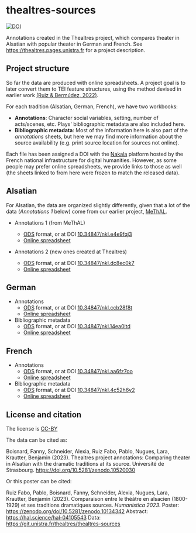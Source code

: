 # thealtres-sources

[![DOI](https://zenodo.org/badge/DOI/10.5281/zenodo.10520030.svg)](https://doi.org/10.5281/zenodo.10520030)

Annotations created in the Thealtres project, which compares theater in Alsatian with popular theater in German and French. See https://thealtres.pages.unistra.fr for a project description.

## Project structure

So far the data are produced with online spreadsheets. A project goal is to later convert them to TEI feature structures, using the method devised in earlier work [(Ruiz & Bermúdez, 2022)](https://zenodo.org/doi/10.5281/zenodo.7110069).

For each tradition (Alsatian, German, French), we have two workbooks:

- **Annotations**: Character social variables, setting, number of acts/scenes, etc. Plays' bibliographic metadata are also included here.
- **Bibliographic metadata**: Most of the information here is also part of the *annotations* sheets, but here we may find more information about the source availability (e.g. print source location for sources not online). 

Each file has been assigned a DOI with the [Nakala](https://www.nakala.fr) platform hosted by the French national infrastructure for digital humanities. However, as some people may prefer online spreadsheets, we provide links to those as well (the sheets linked to from here were frozen to match the released data).

## Alsatian

For Alsatian, the data are organized slightly differently, given that a lot of the data (*Annotations 1* below) come from our earlier project, [MeThAL](https://methal.pages.unistra.fr).

- Annotations 1 (from MeThAL)
    - [ODS](./als/annots_als_methal.ods) format, or at DOI [10.34847/nkl.e4e9fqj3](https://dx.doi.org/10.34847/nkl.e4e9fqj3)
    - [Online spreadsheet](https://docs.google.com/spreadsheets/d/1TtAKvbEJa309-3Y_Xu36ap1gwkS1iiH2KrQCie_GfqA/edit?usp=sharing)

- Annotations 2 (new ones created at Thealtres)
    - [ODS](./als/annots_als_thealtres.ods) format, or at DOI [10.34847/nkl.dc8ec0k7](https://dx.doi.org/10.34847/nkl.dc8ec0k7)
    - [Online spreadsheet](https://docs.google.com/spreadsheets/d/1zGfWIvuS6UTjDgFkFZr4EkAd9UCRlfuWgBcXAA3ejY8/edit#gid=1443847021)

## German

- Annotations
    - [ODS](./ger/annots_ger_thealtres.ods) format, or at DOI [10.34847/nkl.ccb28f8t](https://dx.doi.org/10.34847/nkl.ccb28f8t)
    - [Online spreadsheet](https://docs.google.com/spreadsheets/d/1FDU3dZGDDpKs_MlP6Hcf8Tt7jUz5vExLgqJgSuX_a6E/edit?usp=sharing)
- Bibliographic metadata
    - [ODS](./ger/bibliomd_ger_thealtres.ods) format, or at DOI [10.34847/nkl.14ea0ltd](https://dx.doi.org/10.34847/nkl.14ea0ltd)
    - [Online spreadsheet](https://docs.google.com/spreadsheets/d/1Libv04CcTwCzGTznSlpLmzesf1s18h9HUC5Gbf0DkQw/edit?usp=sharing)

## French

- Annotations
    - [ODS](./fre/annots_fre_thealtres.ods) format, or at DOI [10.34847/nkl.aa6fz7oo](https://dx.doi.org/10.34847/nkl.aa6fz7oo)
    - [Online spreadsheet](https://docs.google.com/spreadsheets/d/1KmJWO_LfYYqcW_ucMC-QjdQ2UxnOhrN6SXP-3YoR8R0/edit?usp=sharing)
- Bibliographic metadata
    - [ODS](./fre/bibliomd_fre_thealtres.ods) format, or at DOI [10.34847/nkl.4c52h6y2](https://dx.doi.org/10.34847/nkl.4c52h6y2)
    - [Online spreadsheet](https://docs.google.com/spreadsheets/d/1WpPnGrhFsvqX53cRjWaYYiKDKj5EpwKH2q-P0VzBMZg/edit?usp=sharing)

## License and citation

The license is [CC-BY](LICENSE)


The data can be cited as:

Boisnard, Fanny, Schneider, Alexia, Ruiz Fabo, Pablo, Nugues, Lara, Krautter, Benjamin (2023). Thealtres project annotations: Comparing theater in Alsatian with the dramatic traditions at its source. Université de Strasbourg. https://doi.org/10.5281/zenodo.10520030

Or this poster can be cited:

Ruiz Fabo, Pablo, Boisnard, Fanny, Schneider, Alexia, Nugues, Lara, Krautter, Benjamin (2023). Comparaison entre le théâtre en alsacien (1800-1929) et ses traditions dramatiques sources. *Humanistica 2023*. Poster: https://zenodo.org/doi/10.5281/zenodo.10134342 Abstract: https://hal.science/hal-04105543 Data: https://git.unistra.fr/thealtres/thealtres-sources
